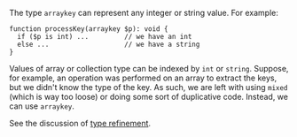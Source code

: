 The type `arraykey` can represent any integer or string value.  For example:

```Hack
function processKey(arraykey $p): void {
  if ($p is int) ...         // we have an int
  else ...                   // we have a string
}
```

Values of array or collection type can be indexed by `int` or `string`. Suppose, for example, an operation was performed on an array 
to extract the keys, but we didn't know the type of the key. As such, we are left with using `mixed` (which is way too loose) or doing 
some sort of duplicative code. Instead, we can use `arraykey`.

See the discussion of [type refinement](type-refinement.md).
